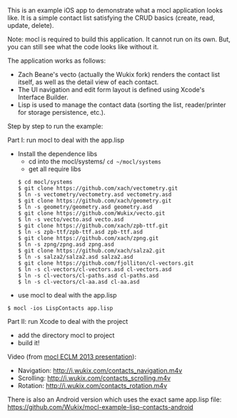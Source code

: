 This is an example iOS app to demonstrate what a mocl application looks like. It is a simple contact list satisfying the CRUD basics (create, read, update, delete).

Note: mocl is required to build this application. It cannot run on its own. But, you can still see what the code looks like without it.

The application works as follows:
* Zach Beane's vecto (actually the Wukix fork) renders the contact list itself, as well as the detail view of each contact.
* The UI navigation and edit form layout is defined using Xcode's Interface Builder.
* Lisp is used to manage the contact data (sorting the list, reader/printer for storage persistence, etc.).

Step by step to run the example:

Part I: run mocl to deal with the app.lisp
- Install the dependence libs
  - cd into the mocl/systems/
  ```cd ~/mocl/systems```
  - get all require libs
  ``` 
  $ cd mocl/systems
  $ git clone https://github.com/xach/vectometry.git
  $ ln -s vectometry/vectometry.asd vectometry.asd
  $ git clone https://github.com/xach/geometry.git
  $ ln -s geometry/geometry.asd geometry.asd
  $ git clone https://github.com/Wukix/vecto.git
  $ ln -s vecto/vecto.asd vecto.asd
  $ git clone https://github.com/xach/zpb-ttf.git
  $ ln -s zpb-ttf/zpb-ttf.asd zpb-ttf.asd
  $ git clone https://github.com/xach/zpng.git
  $ ln -s zpng/zpng.asd zpng.asd
  $ git clone https://github.com/xach/salza2.git
  $ ln -s salza2/salza2.asd salza2.asd
  $ git clone https://github.com/fjolliton/cl-vectors.git
  $ ln -s cl-vectors/cl-vectors.asd cl-vectors.asd
  $ ln -s cl-vectors/cl-paths.asd cl-paths.asd
  $ ln -s cl-vectors/cl-aa.asd cl-aa.asd
  ```
- use mocl to deal with the app.lisp
 ```
 $ mocl -ios LispContacts app.lisp 
 ```
 
Part II: run Xcode to deal with the project
- add the directory mocl to project
- build it!

Video (from [mocl ECLM 2013 presentation](http://i.wukix.com/mocl_eclm2013.pdf)):
* Navigation: http://i.wukix.com/contacts_navigation.m4v
* Scrolling: http://i.wukix.com/contacts_scrolling.m4v
* Rotation: http://i.wukix.com/contacts_rotation.m4v
 
There is also an Android version which uses the exact same app.lisp file: https://github.com/Wukix/mocl-example-lisp-contacts-android

